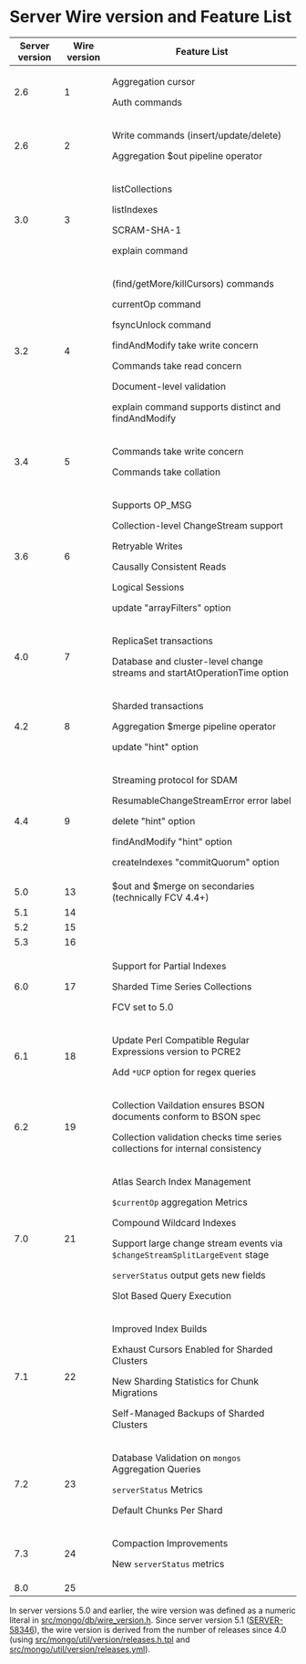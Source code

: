 # Server Wire version and Feature List

| Server version | Wire version | Feature List                                                                                                                                                                                                                                                                |
| -------------- | ------------ | --------------------------------------------------------------------------------------------------------------------------------------------------------------------------------------------------------------------------------------------------------------------------- |
| 2.6            | 1            | <p>Aggregation cursor</p> <p>Auth commands</p>                                                                                                                                                                                                                              |
| 2.6            | 2            | <p>Write commands (insert/update/delete)</p> <p>Aggregation $out pipeline operator</p>                                                                                                                                                                                      |
| 3.0            | 3            | <p>listCollections</p> <p>listIndexes</p> <p>SCRAM-SHA-1</p> <p>explain command</p>                                                                                                                                                                                         |
| 3.2            | 4            | <p>(find/getMore/killCursors) commands</p> <p>currentOp command</p> <p>fsyncUnlock command</p> <p>findAndModify take write concern</p> <p>Commands take read concern</p> <p>Document-level validation</p> <p>explain command supports distinct and findAndModify</p>        |
| 3.4            | 5            | <p>Commands take write concern</p> <p>Commands take collation</p>                                                                                                                                                                                                           |
| 3.6            | 6            | <p>Supports OP_MSG</p> <p>Collection-level ChangeStream support</p> <p>Retryable Writes</p> <p>Causally Consistent Reads</p> <p>Logical Sessions</p> <p>update "arrayFilters" option</p>                                                                                    |
| 4.0            | 7            | <p>ReplicaSet transactions</p> <p>Database and cluster-level change streams and startAtOperationTime option</p>                                                                                                                                                             |
| 4.2            | 8            | <p>Sharded transactions</p> <p>Aggregation $merge pipeline operator</p> <p>update "hint" option</p>                                                                                                                                                                         |
| 4.4            | 9            | <p>Streaming protocol for SDAM</p> <p>ResumableChangeStreamError error label</p> <p>delete "hint" option</p> <p>findAndModify "hint" option</p> <p>createIndexes "commitQuorum" option</p>                                                                                  |
| 5.0            | 13           | $out and $merge on secondaries (technically FCV 4.4+)                                                                                                                                                                                                                       |
| 5.1            | 14           |                                                                                                                                                                                                                                                                             |
| 5.2            | 15           |                                                                                                                                                                                                                                                                             |
| 5.3            | 16           |                                                                                                                                                                                                                                                                             |
| 6.0            | 17           | <p>Support for Partial Indexes</p><p>Sharded Time Series Collections</p><p>FCV set to 5.0</p>                                                                                                                                                                               |
| 6.1            | 18           | <p>Update Perl Compatible Regular Expressions version to PCRE2</p><p>Add `*UCP` option for regex queries</p>                                                                                                                                                                |
| 6.2            | 19           | <p>Collection Vaildation ensures BSON documents conform to BSON spec</p><p>Collection validation checks time series collections for internal consistency</p>                                                                                                                |
| 7.0            | 21           | <p>Atlas Search Index Management</p><p>`$currentOp` aggregation Metrics</p><p>Compound Wildcard Indexes</p><p>Support large change stream events via `$changeStreamSplitLargeEvent` stage</p><p>`serverStatus` output gets new fields</p> <p>Slot Based Query Execution</p> |
| 7.1            | 22           | <p>Improved Index Builds</p><p>Exhaust Cursors Enabled for Sharded Clusters</p><p>New Sharding Statistics for Chunk Migrations</p><p>Self-Managed Backups of Sharded Clusters                                                                                               |
| 7.2            | 23           | <p>Database Validation on `mongos` Aggregation Queries</p><p>`serverStatus` Metrics</p><p>Default Chunks Per Shard</p>                                                                                                                                                      |
| 7.3            | 24           | <p>Compaction Improvements</p><p>New `serverStatus` metrics</p>                                                                                                                                                                                                             |
| 8.0            | 25           |                                                                                                                                                                                                                                                                             |

In server versions 5.0 and earlier, the wire version was defined as a numeric literal in
[src/mongo/db/wire_version.h](https://github.com/mongodb/mongo/blob/master/src/mongo/db/wire_version.h). Since server
version 5.1 ([SERVER-58346](https://jira.mongodb.org/browse/SERVER-58346)), the wire version is derived from the number
of releases since 4.0 (using
[src/mongo/util/version/releases.h.tpl](https://github.com/mongodb/mongo/blob/master/src/mongo/util/version/releases.h.tpl)
and
[src/mongo/util/version/releases.yml](https://github.com/mongodb/mongo/blob/master/src/mongo/util/version/releases.yml)).
